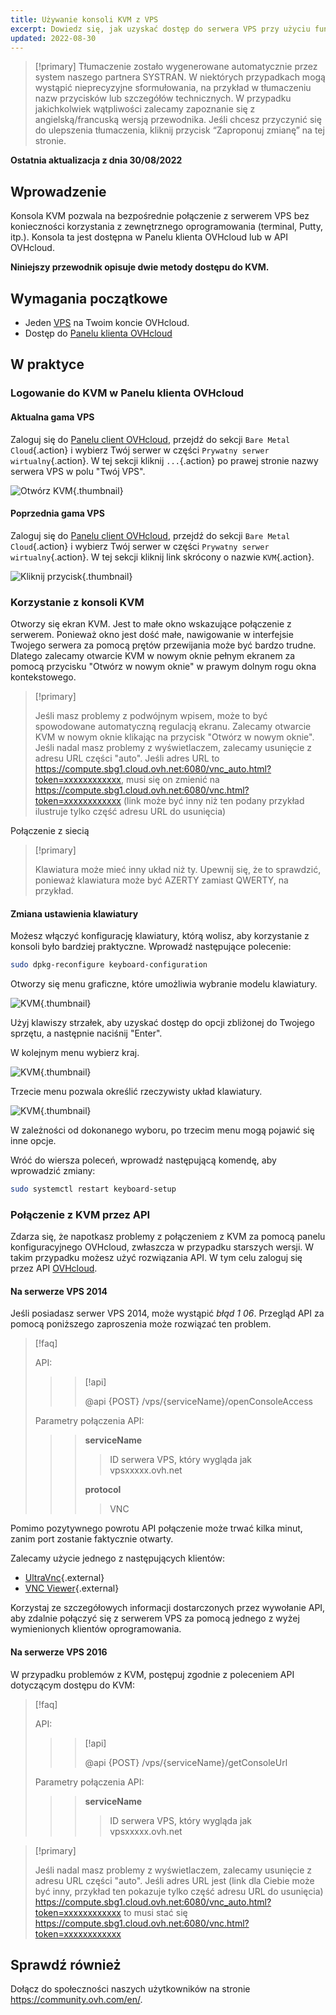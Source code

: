 ```yaml
---
title: Używanie konsoli KVM z VPS
excerpt: Dowiedz się, jak uzyskać dostęp do serwera VPS przy użyciu funkcji KVM 
updated: 2022-08-30
---
```


> [!primary]
> Tłumaczenie zostało wygenerowane automatycznie przez system naszego partnera SYSTRAN. W niektórych przypadkach mogą wystąpić nieprecyzyjne sformułowania, na przykład w tłumaczeniu nazw przycisków lub szczegółów technicznych. W przypadku jakichkolwiek wątpliwości zalecamy zapoznanie się z angielską/francuską wersją przewodnika. Jeśli chcesz przyczynić się do ulepszenia tłumaczenia, kliknij przycisk “Zaproponuj zmianę” na tej stronie.
>

**Ostatnia aktualizacja z dnia 30/08/2022**

## Wprowadzenie

Konsola KVM pozwala na bezpośrednie połączenie z serwerem VPS bez konieczności korzystania z zewnętrznego oprogramowania (terminal, Putty, itp.). Konsola ta jest dostępna w Panelu klienta OVHcloud lub w API OVHcloud.  

**Niniejszy przewodnik opisuje dwie metody dostępu do KVM.**

## Wymagania początkowe

- Jeden [VPS](https://www.ovhcloud.com/pl/vps/) na Twoim koncie OVHcloud.
- Dostęp do [Panelu klienta OVHcloud](https://www.ovh.com/auth/?action=gotomanager&from=https://www.ovh.pl/&ovhSubsidiary=pl)

## W praktyce

### Logowanie do KVM w Panelu klienta OVHcloud

#### Aktualna gama VPS

Zaloguj się do [Panelu client OVHcloud](https://www.ovh.com/auth/?action=gotomanager&from=https://www.ovh.pl/&ovhSubsidiary=pl), przejdź do sekcji `Bare Metal Cloud`{.action} i wybierz Twój serwer w części `Prywatny serwer wirtualny`{.action}. W tej sekcji kliknij `...`{.action} po prawej stronie nazwy serwera VPS w polu "Twój VPS".

![Otwórz KVM](images/kvm-new1.png){.thumbnail}

#### Poprzednia gama VPS

Zaloguj się do [Panelu client OVHcloud](https://www.ovh.com/auth/?action=gotomanager&from=https://www.ovh.pl/&ovhSubsidiary=pl), przejdź do sekcji `Bare Metal Cloud`{.action} i wybierz Twój serwer w części `Prywatny serwer wirtualny`{.action}. W tej sekcji kliknij link skrócony o nazwie `KVM`{.action}.

![Kliknij przycisk](images/kvm-new2.png){.thumbnail}

### Korzystanie z konsoli KVM

Otworzy się ekran KVM. Jest to małe okno wskazujące połączenie z serwerem. Ponieważ okno jest dość małe, nawigowanie w interfejsie Twojego serwera za pomocą prętów przewijania może być bardzo trudne. Dlatego zalecamy otwarcie KVM w nowym oknie pełnym ekranem za pomocą przycisku "Otwórz w nowym oknie" w prawym dolnym rogu okna kontekstowego.

> [!primary]
>
> Jeśli masz problemy z podwójnym wpisem, może to być spowodowane automatyczną regulacją ekranu. Zalecamy otwarcie KVM w nowym oknie klikając na przycisk "Otwórz w nowym oknie".
> Jeśli nadal masz problemy z wyświetlaczem, zalecamy usunięcie z adresu URL części "auto". Jeśli adres URL to https://compute.sbg1.cloud.ovh.net:6080/vnc_auto.html?token=xxxxxxxxxxxx, musi się on zmienić na https://compute.sbg1.cloud.ovh.net:6080/vnc.html?token=xxxxxxxxxxxx (link może być inny niż ten podany przykład ilustruje tylko część adresu URL do usunięcia)
>

Połączenie z siecią

> [!primary]
>
> Klawiatura może mieć inny układ niż ty. Upewnij się, że to sprawdzić, ponieważ klawiatura może być AZERTY zamiast QWERTY, na przykład.
>

#### Zmiana ustawienia klawiatury

Możesz włączyć konfigurację klawiatury, którą wolisz, aby korzystanie z konsoli było bardziej praktyczne. Wprowadź następujące polecenie:

```bash
sudo dpkg-reconfigure keyboard-configuration
```

Otworzy się menu graficzne, które umożliwia wybranie modelu klawiatury.

![KVM](images/kvm_vps01.png){.thumbnail}

Użyj klawiszy strzałek, aby uzyskać dostęp do opcji zbliżonej do Twojego sprzętu, a następnie naciśnij "Enter". 

W kolejnym menu wybierz kraj.

![KVM](images/kvm_vps02.png){.thumbnail}

Trzecie menu pozwala określić rzeczywisty układ klawiatury.

![KVM](images/kvm_vps03.png){.thumbnail}

W zależności od dokonanego wyboru, po trzecim menu mogą pojawić się inne opcje.

Wróć do wiersza poleceń, wprowadź następującą komendę, aby wprowadzić zmiany:

```bash
sudo systemctl restart keyboard-setup
```

### Połączenie z KVM przez API

Zdarza się, że napotkasz problemy z połączeniem z KVM za pomocą panelu konfiguracyjnego OVHcloud, zwłaszcza w przypadku starszych wersji. W takim przypadku możesz użyć rozwiązania API. W tym celu zaloguj się przez API [OVHcloud](https://api.ovh.com/).

#### Na serwerze VPS 2014

Jeśli posiadasz serwer VPS 2014, może wystąpić *błąd 1 06*. Przegląd API za pomocą poniższego zaproszenia może rozwiązać ten problem.

> [!faq]
>
> API:
>
>> > [!api]
>> >
>> > @api {POST} /vps/{serviceName}/openConsoleAccess
>> >
>>
>
> Parametry połączenia API:
>
>> > **serviceName**
>> >
>> >> ID serwera VPS, który wygląda jak vpsxxxxx.ovh.net
>> >
>> > **protocol** 
>> >
>> >> VNC
>


Pomimo pozytywnego powrotu API połączenie może trwać kilka minut, zanim port zostanie faktycznie otwarty.

Zalecamy użycie jednego z następujących klientów:

- [UltraVnc](https://www.uvnc.com/downloads/ultravnc.html){.external}
- [VNC Viewer](https://www.realvnc.com/en/connect/download/viewer/){.external}

Korzystaj ze szczegółowych informacji dostarczonych przez wywołanie API, aby zdalnie połączyć się z serwerem VPS za pomocą jednego z wyżej wymienionych klientów oprogramowania.

#### Na serwerze VPS 2016

W przypadku problemów z KVM, postępuj zgodnie z poleceniem API dotyczącym dostępu do KVM:

> [!faq]
>
> API:
>
>> > [!api]
>> >
>> > @api {POST} /vps/{serviceName}/getConsoleUrl
>> >
>>
>
> Parametry połączenia API:
>
>> > **serviceName**
>> >
>> >> ID serwera VPS, który wygląda jak vpsxxxxx.ovh.net
>

> [!primary]
>
> Jeśli nadal masz problemy z wyświetlaczem, zalecamy usunięcie z adresu URL części "auto". Jeśli adres URL jest (link dla Ciebie może być inny, przykład ten pokazuje tylko część adresu URL do usunięcia) https://compute.sbg1.cloud.ovh.net:6080/vnc_auto.html?token=xxxxxxxxxxxx to musi stać się https://compute.sbg1.cloud.ovh.net:6080/vnc.html?token=xxxxxxxxxxxx
>

## Sprawdź również

Dołącz do społeczności naszych użytkowników na stronie <https://community.ovh.com/en/>.